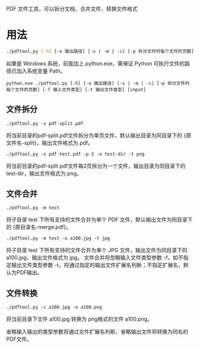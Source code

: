 PDF 文件工具，可以拆分文档、合并文件、转换文件格式

# 用法
``` Bash
./pdftool.py [-h] [-o 输出路径] [-s | -m | -c] [-p 拆分文件时每个文件的页数] [-f 输入文件类型] [-t 输出文件类型] [input]
```
如果是 Windows 系统，前面加上 python.exe，需保证 Python 可执行文件的路径已加入系统变量 Path。

``` CMD
python.exe ./pdftool.py [-h] [-o 输出路径] [-s | -m | -c] [-p 拆分文件时每个文件的页数] [-f 输入文件类型] [-t 输出文件类型] [input]
```

## 文件拆分
```
./pdftool.py -s pdf-split.pdf
```
将当前目录的pdf-split.pdf文件拆分为单页文件，默认输出目录为同目录下的 {原文件名-split}，输出文件格式为 pdf。


```
./pdftool.py -s pdf-test.pdf -p 2 -o test-dir -t png
```
将当前目录的pdf-split.pdf文件每2页拆分为一个文件，输出目录为同目录下的 test-dir，输出文件格式为 png。

## 文件合并

```
./pdftool.py -m test
```
将子目录 test 下所有支持的文件合并为单个 PDF 文件，默认输出文件为同目录下的 {原目录名-merge.pdf}。


```
./pdftool.py -m test -o a100.jpg -t jpg
```
将子目录 test 下所有支持的文件合并为单个 JPG 文件，输出文件为同目录下的 a100.jpg，输出文件格式为 jpg。
文件合并将忽略输入文件类型参数 -f，如不指定输出文件类型参数 -t，将通过指定的输出文件扩展名判断；不指定扩展名，默认为PDF输出。


## 文件转换

```
./pdftool.py -c a100.jpg -o a100.png
```
将当前目录下文件 a100.jpg 转换为 png格式的文件 a100.png。

省略输入输出的类型参数将通过文件扩展名判断，省略输出文件将转换为同名的 PDF文件。

